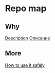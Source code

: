 # Repo map

## Why
[Description](https://github.com/AxiomLab/Essential-I/blob/main/descr.md)
[Описание](https://github.com/AxiomLab/Essential-I/blob/main/descr-russian.md)


## More
[How to use it safely](https://github.com/AxiomLab/Essential-I/blob/main/How%20to%20use%20it%20safely/index.md)
